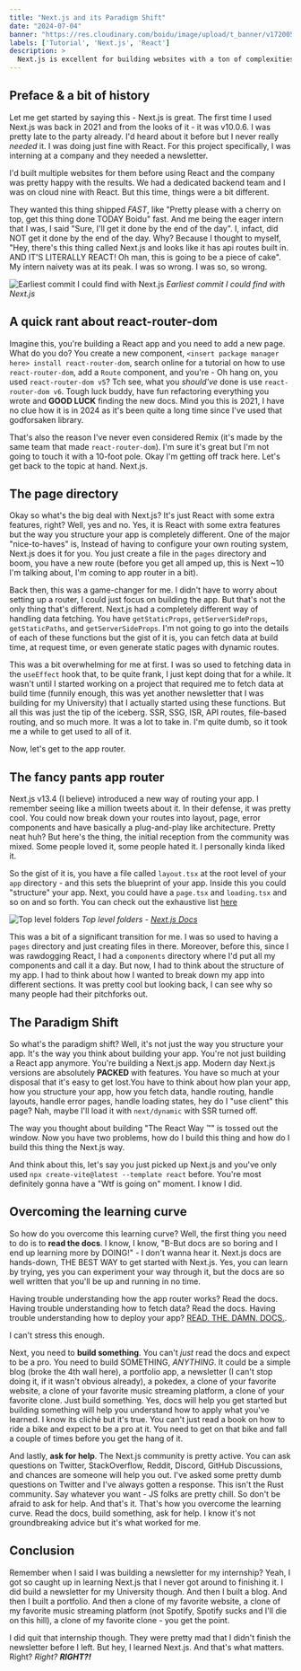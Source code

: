 ```yaml
---
title: "Next.js and its Paradigm Shift"
date: "2024-07-04"
banner: "https://res.cloudinary.com/boidu/image/upload/t_banner/v1720053968/Fb31GDDUYAQCGIl_wwua8t.jpg"
labels: ['Tutorial', 'Next.js', 'React']
description: >
  Next.js is excellent for building websites with a ton of complexities - and the best part? You can do all that with your existing React knowledge! Right? Nah, not really..
---
```


## Preface & a bit of history

Let me get started by saying this - Next.js is great. The first time I used Next.js was back in 2021 and from the looks
of it - it was v10.0.6. I was pretty late to the party already. I'd heard about it before but I never really _needed_
it. I was doing just fine with React. For this project specifically, I was interning at a company and they needed a newsletter.

I'd built multiple websites for them before using React and the company was pretty happy with the results.
We had a dedicated backend team and I was on cloud nine with React. But this time, things were a bit different.

They wanted this thing shipped _FAST_, like "Pretty please with a cherry on top, get this thing done TODAY Boidu" fast.
And me being the eager intern that I was, I said "Sure, I'll get it done by the end of the day".
I, infact, did NOT get it done by the end of the day. Why? Because I thought to myself,
"Hey, there's this thing called Next.js and looks like it has api routes built in. AND IT'S LITERALLY REACT!
Oh man, this is going to be a piece of cake". My intern naivety was at its peak. I was so wrong. I was so, so wrong.

![Earliest commit I could find with Next.js](https://i.ibb.co/7ym2XW5/image.png)
_Earliest commit I could find with Next.js_

## A quick rant about react-router-dom

Imagine this, you're building a React app and you need to add a new page. What do you do? You create a new component,
`<insert package manager here> install react-router-dom`, search online for a tutorial on how to use `react-router-dom`,
add a `Route` component, and you're - Oh hang on, you used `react-router-dom v5`? Tch see, what you _should've_ done is
use `react-router-dom v6`. Tough luck buddy, have fun refactoring everything you wrote and **GOOD LUCK** finding the new
docs. Mind you this is 2021, I have no clue how it is in 2024 as it's been quite a long time since I've used that
godforsaken library.

That's also the reason I've never even considered Remix (it's made by the same team that
made `react-router-dom`). I'm sure it's great but I'm not going to touch it with a 10-foot pole.
Okay I'm getting off track here. Let's get back to the topic at hand. Next.js.

## The page directory

Okay so what's the big deal with Next.js? It's just React with some extra features, right? Well, yes and no.
Yes, it is React with some extra features but the way you structure your app is completely different. One of the major
"nice-to-haves" is, Instead of having to configure your own routing system, Next.js does it for you. You just create a
file in the `pages` directory and boom, you have a new route (before you get all amped up, this is Next ~10 I'm talking
about, I'm coming to app router in a bit).

Back then, this was a game-changer for me. I didn't have to worry
about setting up a router, I could just focus on building the app. But that's not the only thing that's different.
Next.js had a completely different way of handling data fetching. You have `getStaticProps`, `getServerSideProps`,
`getStaticPaths`, and `getServerSideProps`. I'm not going to go into the details of each of these functions but the
gist of it is, you can fetch data at build time, at request time, or even generate static pages with dynamic routes.

This was a bit overwhelming for me at first. I was so used to fetching data in the `useEffect` hook that, to be quite
frank, I just kept doing that for a while. It wasn't until I started working on a project that required me to fetch
data at build time (funnily enough, this was yet another newsletter that I was building for my University) that I
actually started using these functions. But all this was just the tip of the iceberg. SSR, SSG, ISR, API routes,
file-based routing, and so much more. It was a lot to take in. I'm quite dumb, so it took me a while to get used to all
of it.

Now, let's get to the app router.

## The fancy pants app router

Next.js v13.4 (I believe) introduced a new way of routing your app. I remember seeing
like a million tweets about it. In their defense, it was pretty cool. You could now break down your routes into layout,
page, error components and have basically a plug-and-play like architecture. Pretty neat huh? But here's the thing,
the initial reception from the community was mixed. Some people loved it, some people hated it. I personally kinda liked
it.

So the gist of it is, you have a file called `layout.tsx` at the root level of your `app` directory - and this sets
the blueprint of your app. Inside this you could "structure" your app. Next, you could have a `page.tsx` and `loading.tsx`
and so on and so forth. You can check out the exhaustive list [here](https://nextjs.org/docs/getting-started/project-structure#routing-files)

![Top level folders](https://nextjs.org/_next/image?url=%2Fdocs%2Fdark%2Fterminology-component-tree.png&w=3840&q=75)
_Top level folders - [Next.js Docs](https://nextjs.org/docs/getting-started/project-structure)_

This was a bit of a significant transition for me. I was so used to having a `pages` directory and just creating files
in there. Moreover, before this, since I was rawdogging React, I had a `components` directory where I'd put all my
components and call it a day. But now, I had to think about the structure of my app. I had to think about how I wanted
to break down my app into different sections. It was pretty cool but looking back, I can see why so many people had their
pitchforks out.

## The Paradigm Shift

So what's the paradigm shift? Well, it's not just the way you structure your app. It's the way you think about building
your app. You're not just building a React app anymore. You're building a Next.js app. Modern day Next.js versions are
absolutely **PACKED** with features. You have so much at your disposal that it's easy to get lost.You have to think about
how plan your app, how you structure your app, how you fetch data, handle routing, handle layouts, handle error pages,
handle loading states, hey do I "use client" this page? Nah, maybe I'll load it with `next/dynamic` with SSR turned off.

The way you thought about building "The React Way ™" is tossed out the window. Now you have two problems,
how do I build this thing and how do I build this thing the Next.js way.

And think about this, let's say you just picked up Next.js and you've only used
`npx create-vite@latest --template react` before. You're most definitely gonna have a "Wtf is going on" moment.
I know I did.

## Overcoming the learning curve

So how do you overcome this learning curve? Well, the first thing you need to do is to **read the docs**. I know,
I know, "B-But docs are so boring and I end up learning more by DOING!" - I don't wanna hear it.
Next.js docs are hands-down, THE BEST WAY to get started with Next.js. Yes, you can learn by trying, yes you can
experiment your way through it, but the docs are so well written that you'll be up and running in no time.

Having trouble understanding how the app router works? Read the docs. Having trouble understanding how to fetch data?
Read the docs. Having trouble understanding how to deploy your app? [READ. THE. DAMN. DOCS.](https://nextjs.org/docs).

I can't stress this enough.

Next, you need to **build something**. You can't _just_ read the docs and expect to be a pro. You need to build
SOMETHING, _ANYTHING_. It could be a simple blog (broke the 4th wall here), a portfolio app,
a newsletter (I can't stop doing it, if it wasn't obvious already), a pokedex, a clone of your favorite website,
a clone of your favorite music streaming platform, a clone of your favorite clone. Just build something. Yes, docs will
help you get started but building something will help you understand how to apply what you've learned.
I know its cliché but it's true. You can't just read a book on how to ride a bike and expect to be a pro at it.
You need to get on that bike and fall a couple of times before you get the hang of it.

And lastly, **ask for help**. The Next.js community is pretty active.
You can ask questions on Twitter, StackOverflow, Reddit, Discord, GitHub Discussions, and chances are
someone will help you out. I've asked some pretty dumb questions on Twitter and I've always gotten a response.
This isn't the Rust community. Say whatever you want - JS folks are pretty chill. So don't be afraid to ask for help.
And that's it. That's how you overcome the learning curve. Read the docs, build something, ask for help. I know it's not
groundbreaking advice but it's what worked for me.

## Conclusion

Remember when I said I was building a newsletter for my internship? Yeah, I got so caught up in
learning Next.js that I never got around to finishing it. I did build a newsletter for my University though. And then
I built a blog. And then I built a portfolio. And then a clone of my favorite website, a clone of my favorite music streaming
platform (not Spotify, Spotify sucks and I'll die on this hill), a clone of my favorite clone - you get the point.

I did quit that internship though. They were pretty mad that I didn't finish the newsletter before I left.
But hey, I learned Next.js. And that's what matters. Right? _Right?_ **_RIGHT?!_**
